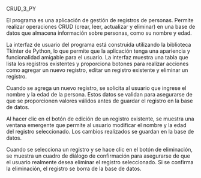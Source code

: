 CRUD_3_PY


El programa es una aplicación de gestión de registros de personas. Permite realizar operaciones CRUD (crear, leer, actualizar y eliminar) en una base de datos que almacena información sobre personas, como su nombre y edad.

La interfaz de usuario del programa está construida utilizando la biblioteca Tkinter de Python, lo que permite que la aplicación tenga una apariencia y funcionalidad amigable para el usuario. La interfaz muestra una tabla que lista los registros existentes y proporciona botones para realizar acciones como agregar un nuevo registro, editar un registro existente y eliminar un registro.

Cuando se agrega un nuevo registro, se solicita al usuario que ingrese el nombre y la edad de la persona. Estos datos se validan para asegurarse de que se proporcionen valores válidos antes de guardar el registro en la base de datos.

Al hacer clic en el botón de edición de un registro existente, se muestra una ventana emergente que permite al usuario modificar el nombre y la edad del registro seleccionado. Los cambios realizados se guardan en la base de datos.

Cuando se selecciona un registro y se hace clic en el botón de eliminación, se muestra un cuadro de diálogo de confirmación para asegurarse de que el usuario realmente desea eliminar el registro seleccionado. Si se confirma la eliminación, el registro se borra de la base de datos.

